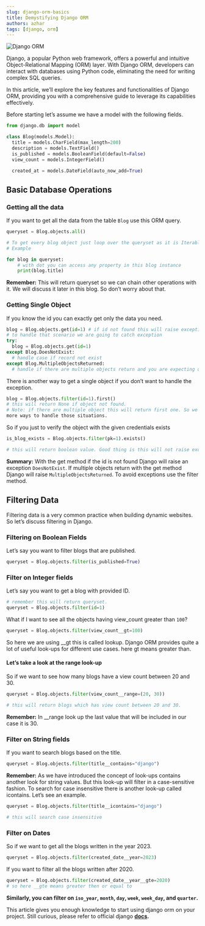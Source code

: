 ```yaml
---
slug: django-orm-basics
title: Demystifying Django ORM
authors: azhar
tags: [django, orm]
---
```


![Django ORM](./)

Django, a popular Python web framework, offers a powerful and intuitive Object-Relational Mapping (ORM) layer. With Django ORM, developers can interact with databases using Python code, eliminating the need for writing complex SQL queries. 

<!--truncate-->

In this article, we’ll explore the key features and functionalities of Django ORM, providing you with a comprehensive guide to leverage its capabilities effectively.

Before starting let’s assume we have a model with the following fields.
```python
from django.db import model

class Blog(models.Model):
  title = models.CharField(max_length=200)
  description = models.TextField()
  is_published = models.BooleanField(default=False)
  view_count = models.IntegerField()

  created_at = models.DateField(auto_now_add=True)
```

## Basic Database Operations

### Getting all the data
If you want to get all the data from the table `Blog` use this ORM query.
```python
queryset = Blog.objects.all()

# To get every blog object just loop over the queryset as it is Iterable.
# Example

for blog in queryset:
    # with dot you can access any property in this blog instance
    print(blog.title)
```
**Remember:** This will return queryset so we can chain other operations with it. We will discuss it later in this blog. So don’t worry about that.


### Getting Single Object
If you know the id you can exactly get only the data you need.
```python
blog = Blog.objects.get(id=1) # if id not found this will raise exception.
# to handle that scenario we are going to catch exception
try:
  blog = Blog.objects.get(id=1)
except Blog.DoesNotExist:
  # handle case if record not exist
except Blog.MultipleObjectsReturned:
  # handle if there are multiple objects return and you are expecting only one.
```

There is another way to get a single object if you don’t want to handle the exception.
```python
blog = Blog.objects.filter(id=1).first()
# this will return None if object not found.
# Note: if there are multiple object this will return first one. So we will cover 
more ways to handle those situations.
```

So if you just to verify the object with the given credentials exists
```python
is_blog_exists = Blog.objects.filter(pk=1).exists()

# this will return boolean value. Good thing is this will not raise exception if id  # not found.
```
**Summary:**
With the get method if the id is not found Django will raise an exception `DoesNotExist`.
If multiple objects return with the get method Django will raise `MultipleObjectsReturned`.
To avoid exceptions use the filter method.


## Filtering Data
Filtering data is a very common practice when building dynamic websites. So let’s discuss filtering in Django.

### Filtering on Boolean Fields
Let’s say you want to filter blogs that are published.
```python
queryset = Blog.objects.filter(is_published=True)
```

### Filter on Integer fields
Let’s say you want to get a blog with provided ID.
```python
# remember this will return queryset.
queryset = Blog.objects.filter(id=1) 
```
What if I want to see all the objects having view_count greater than `100`?
```python
queryset = Blog.objects.filter(view_count__gt=100)
```
So here we are using __gt this is called lookup. Django ORM provides quite a lot of useful look-ups for different use cases. here gt means greater than.

#### Let’s take a look at the range look-up
So if we want to see how many blogs have a view count between 20 and 30.
```python
queryset = Blog.objects.filter(view_count__range=(20, 30))

# this will return blogs which has view count between 20 and 30.
```
**Remember:** In __range look up the last value that will be included in our case it is 30.

### Filter on String fields
If you want to search blogs based on the title.
```python
queryset = Blog.objects.filter(title__contains="django")
```
**Remember:** As we have introduced the concept of look-ups contains another look for string values.
But this look-up will filter in a case-sensitive fashion. To search for case insensitive there is another look-up called icontains. 
Let’s see an example.
```python
queryset = Blog.objects.filter(title__icontains="django")

# this will search case insensitive 
```

### Filter on Dates
So if we want to get all the blogs written in the year 2023.
```python
queryset = Blog.objects.filter(created_date__year=2023)
```
If you want to filter all the blogs written after 2020.
```python
queryset = Blog.objects.filter(created_date__year__gte=2020)
# so here __gte means greater then or equal to
```

**Similarly, you can filter on `iso_year`, `month`, `day`, `week`, `week_day`, and `quarter`.**

This article gives you enough knowledge to start using django orm on your project.
Still curious, please refer to official django **[docs](https://docs.djangoproject.com/en/4.2/topics/db/queries/#field-lookups).**  
